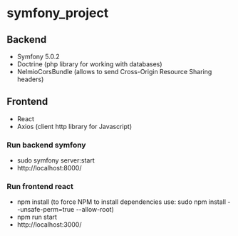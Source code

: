 # symfony_project

## Backend

- Symfony 5.0.2
- Doctrine (php library for working with databases)
- NelmioCorsBundle (allows to send Cross-Origin Resource Sharing headers)

## Frontend

- React
- Axios (client http library for Javascript)

### Run backend symfony

- sudo symfony server:start
- http://localhost:8000/

### Run frontend react

- npm install
  (to force NPM to install dependencies use: sudo npm install --unsafe-perm=true --allow-root)
- npm run start
- http://localhost:3000/


